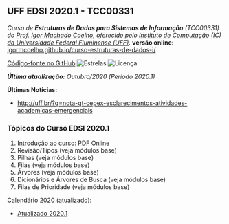 
## UFF EDSI 2020.1 - TCC00331

_Curso de **Estruturas de Dados para Sistemas de Informação** (TCC00331) do [Prof. Igor Machado Coelho](https://igormcoelho.github.io), oferecido pelo [Instituto de Computação (IC) da Universidade Federal Fluminense (UFF)](http://www.ic.uff.br)._ **versão online:** [igormcoelho.github.io/curso-estruturas-de-dados-i/](https://igormcoelho.github.io/curso-estruturas-de-dados-i/)

[Código-fonte no GitHub](https://github.com/igormcoelho/curso-estruturas-de-dados-i)
![Estrelas](https://img.shields.io/github/stars/igormcoelho/curso-estruturas-de-dados-i)
![Licença](https://img.shields.io/github/license/igormcoelho/curso-estruturas-de-dados-i)

_**Última atualização:** Outubro/2020 (Período 2020.1)_


**Últimas Notícias:**

- http://uff.br/?q=nota-gt-cepex-esclarecimentos-atividades-academicas-emergenciais

### Tópicos do Curso EDSI 2020.1

1. [Introdução ao curso](slides/0-intro-curso-uff-si-2020-1/0-intro-curso.md): [PDF](slides/0-intro-curso-uff-si-2020-1/0-intro-curso.pdf) [Online](https://igormcoelho.github.io/curso-estruturas-de-dados-i/slides/0-intro-curso-uff-si-2020-1/index.html)
1. Revisão/Tipos (veja módulos base)
1. Pilhas (veja módulos base)
1. Filas (veja módulos base)
1. Árvores (veja módulos base)
1. Dicionários e Árvores de Busca (veja módulos base)
1. Filas de Prioridade (veja módulos base)


Calendário 2020 (atualizado):
   - [Atualizado 2020.1](./files/uff-2020-1-2-calendarios.pdf)

